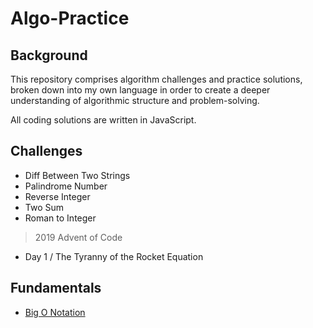 # Algo-Practice

## Background
This repository comprises algorithm challenges and practice solutions, broken down into my own language in order to create a deeper understanding of algorithmic structure and problem-solving.

All coding solutions are written in JavaScript.

## Challenges

- Diff Between Two Strings
- Palindrome Number
- Reverse Integer
- Two Sum
- Roman to Integer
> 2019 Advent of Code
- Day 1 / The Tyranny of the Rocket Equation

## Fundamentals
* [Big O Notation](./Fundamentals/BigO.md)
